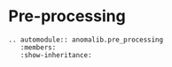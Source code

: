 # Pre-processing

```{eval-rst}
.. automodule:: anomalib.pre_processing
   :members:
   :show-inheritance:
```

